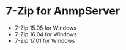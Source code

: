 # 7-Zip for AnmpServer


- 7-Zip 15.05 for Windows
- 7-Zip 16.04 for Windows
- 7-Zip 17.01 for Windows

